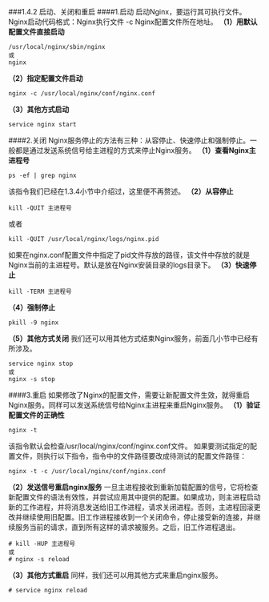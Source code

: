 ###1.4.2 启动、关闭和重启
####1.启动
启动Nginx，要运行其可执行文件。
Nginx启动代码格式：Nginx执行文件 -c Nginx配置文件所在地址。
**（1）用默认配置文件直接启动**
```
/usr/local/nginx/sbin/nginx
或
nginx
```
**（2）指定配置文件启动**
```
nginx -c /usr/local/nginx/conf/nginx.conf
```
**（3）其他方式启动**
```
service nginx start
```
####2.关闭
Nginx服务停止的方法有三种：从容停止、快速停止和强制停止。一般都是通过发送系统信号给主进程的方式来停止Nginx服务。
**（1）查看Nginx主进程号**
```
ps -ef | grep nginx
```
该指令我们已经在1.3.4小节中介绍过，这里便不再赘述。
**（2）从容停止**
```
kill -QUIT 主进程号
```
或者
```
kill -QUIT /usr/local/nginx/logs/nginx.pid
```
如果在nginx.conf配置文件中指定了pid文件存放的路径，该文件中存放的就是Nginx当前的主进程号。默认是放在Nginx安装目录的logs目录下。
**（3）快速停止**
```
kill -TERM 主进程号
```
**（4）强制停止**
```
pkill -9 nginx
```
**（5）其他方式关闭**
我们还可以用其他方式结束Nginx服务，前面几小节中已经有所涉及。
```
service nginx stop
或
nginx -s stop
```
####3.重启
如果修改了Nginx的配置文件，需要让新配置文件生效，就得重启Nginx服务。同样可以发送系统信号给Nginx主进程来重启Nginx服务。
**（1）验证配置文件的正确性**
```
nginx -t
```
该指令默认会检查/usr/local/nginx/conf/nginx.conf文件。
如果要测试指定的配置文件，则执行以下指令，指令中的文件路径要改成待测试的配置文件路径：
```
nginx -t -c /usr/local/nginx/conf/nginx.conf
```
**（2）发送信号重启nginx服务**
一旦主进程接收到重新加载配置的信号，它将检查新配置文件的语法有效性，并尝试应用其中提供的配置。如果成功，则主进程启动新的工作进程，并将消息发送给旧工作进程，请求关闭进程。否则，主进程回滚更改并继续使用旧配置。旧工作进程接收到一个关闭命令，停止接受新的连接，并继续服务当前的请求，直到所有这样的请求被服务。之后，旧工作进程退出。
```
# kill -HUP 主进程号
或
# nginx -s reload
```
**（3）其他方式重启**
同样，我们还可以用其他方式来重启nginx服务。
```
# service nginx reload
```